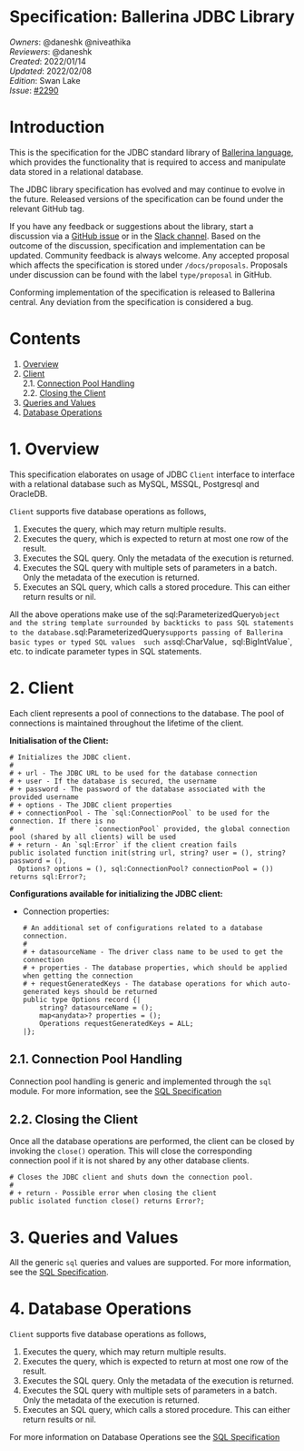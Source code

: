 # Specification: Ballerina JDBC Library

_Owners_: @daneshk @niveathika  
_Reviewers_: @daneshk  
_Created_: 2022/01/14   
_Updated_: 2022/02/08  
_Edition_: Swan Lake  
_Issue_: [#2290](https://github.com/ballerina-platform/ballerina-standard-library/issues/2290)

# Introduction

This is the specification for the JDBC standard library of [Ballerina language](https://ballerina.io/), which provides the functionality that is required to access and manipulate data stored in a relational database.

The JDBC library specification has evolved and may continue to evolve in the future. Released versions of the specification can be found under the relevant GitHub tag.

If you have any feedback or suggestions about the library, start a discussion via a [GitHub issue](https://github.com/ballerina-platform/ballerina-standard-library/issues) or in the [Slack channel](https://ballerina.io/community/). Based on the outcome of the discussion, specification and implementation can be updated. Community feedback is always welcome. Any accepted proposal which affects the specification is stored under `/docs/proposals`. Proposals under discussion can be found with the label `type/proposal` in GitHub.

Conforming implementation of the specification is released to Ballerina central. Any deviation from the specification is considered a bug.

# Contents

1. [Overview](#1-overview)
2. [Client](#2-client)  
   2.1. [Connection Pool Handling](#21-connection-pool-handling)  
   2.2. [Closing the Client](#22-closing-the-client)
3. [Queries and Values](#3-queries-and-values)  
4. [Database Operations](#4-database-operations)

# 1. Overview

This specification elaborates on usage of JDBC `Client` interface to interface with a relational database such as MySQL, 
MSSQL, Postgresql and OracleDB.

`Client` supports five database operations as follows,
1. Executes the query, which may return multiple results.
2. Executes the query, which is expected to return at most one row of the result.
3. Executes the SQL query. Only the metadata of the execution is returned.
4. Executes the SQL query with multiple sets of parameters in a batch. Only the metadata of the execution is returned.
5. Executes an SQL query, which calls a stored procedure. This can either return results or nil.

All the above operations make use of the sql:ParameterizedQuery` object and the string template surrounded by backticks to pass
SQL statements to the database. `sql:ParameterizedQuery` supports passing of Ballerina basic types or typed SQL values 
such as `sql:CharValue`, `sql:BigIntValue`, etc. to indicate parameter types in SQL statements.

# 2. Client

Each client represents a pool of connections to the database. The pool of connections is maintained throughout the
lifetime of the client.

**Initialisation of the Client:**
```ballerina
# Initializes the JDBC client.
#
# + url - The JDBC URL to be used for the database connection
# + user - If the database is secured, the username
# + password - The password of the database associated with the provided username
# + options - The JDBC client properties
# + connectionPool - The `sql:ConnectionPool` to be used for the connection. If there is no
#                    `connectionPool` provided, the global connection pool (shared by all clients) will be used
# + return - An `sql:Error` if the client creation fails
public isolated function init(string url, string? user = (), string? password = (),
  Options? options = (), sql:ConnectionPool? connectionPool = ()) returns sql:Error?;
```

**Configurations available for initializing the JDBC client:**
* Connection properties:
   ```ballerina
   # An additional set of configurations related to a database connection.
   #
   # + datasourceName - The driver class name to be used to get the connection
   # + properties - The database properties, which should be applied when getting the connection
   # + requestGeneratedKeys - The database operations for which auto-generated keys should be returned
   public type Options record {|
       string? datasourceName = ();
       map<anydata>? properties = ();
       Operations requestGeneratedKeys = ALL;
   |};
   ```

## 2.1. Connection Pool Handling

Connection pool handling is generic and implemented through the `sql` module. For more information, see the 
[SQL Specification](https://github.com/ballerina-platform/module-ballerina-sql/blob/master/docs/spec/spec.md#21-connection-pool-handling)

## 2.2. Closing the Client

Once all the database operations are performed, the client can be closed by invoking the `close()`
operation. This will close the corresponding connection pool if it is not shared by any other database clients.

   ```ballerina
   # Closes the JDBC client and shuts down the connection pool.
   #
   # + return - Possible error when closing the client
   public isolated function close() returns Error?;
   ```

# 3. Queries and Values

All the generic `sql` queries and values are supported. For more information, see the 
[SQL Specification](https://github.com/ballerina-platform/module-ballerina-sql/blob/master/docs/spec/spec.md#3-queries-and-values).

# 4. Database Operations

`Client` supports five database operations as follows,
1. Executes the query, which may return multiple results.
2. Executes the query, which is expected to return at most one row of the result.
3. Executes the SQL query. Only the metadata of the execution is returned.
4. Executes the SQL query with multiple sets of parameters in a batch. Only the metadata of the execution is returned.
5. Executes an SQL query, which calls a stored procedure. This can either return results or nil.

For more information on Database Operations see the [SQL Specification](https://github.com/ballerina-platform/module-ballerina-sql/blob/master/docs/spec/spec.md#4-database-operations)
